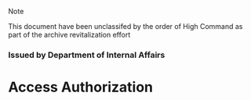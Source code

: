 > [!NOTE]
> This document have been unclassifed by the order of High Command
> as part of the archive revitalization effort

### Issued by Department of Internal Affairs

# Access Authorization

